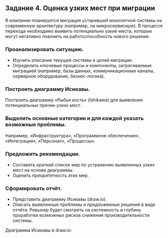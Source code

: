 ## Задание 4. Оценка узких мест при миграции

В компании планируется миграция устаревшей монолитной системы на современную архитектуру (например, на микросервисную). В процессе перехода необходимо выявить потенциально узкие места, которые могут негативно повлиять на работоспособность нового решения.

### Проанализировать ситуацию.
- Изучить описание текущей системы и целей миграции.
- Определить ключевые процессы и компоненты, затрагиваемые миграцией (например, базы данных, коммуникационные каналы, серверное оборудование, бизнес-логика).

### Построить диаграмму Исикавы.
Построить диаграмму «Рыбья кость» (Ishikawa) для выявления потенциальных причин узких мест.

### Выделить основные категории и для каждой указать возможные проблемы.
Например, «Инфраструктура», «Программное обеспечение», «Интеграция», «Персонал», «Процессы».

### Предложить рекомендации.
- Составить краткий список мер по устранению выявленных узких мест на основе диаграммы.
- Оценить приоритетность этих мер.

### Сформировать отчёт.
- Представить диаграмму Исикавы (draw.io).
- Описать выявленные проблемы и предложенные решения в виде отчёта. Ревьюер будет смотреть на системность и глубину проработки возможных рисков снижения производительности системы.

Диаграмма Исикавы в draw.io:
